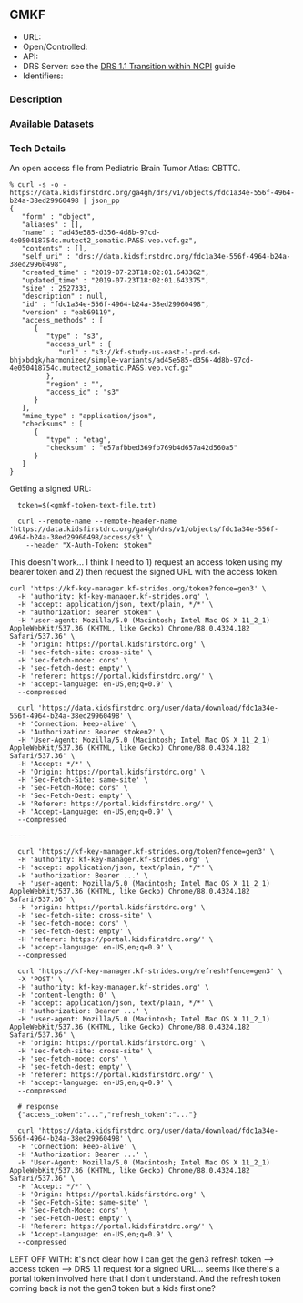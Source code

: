 ## GMKF

* URL:
* Open/Controlled:
* API:
* DRS Server: see the [DRS 1.1 Transition within NCPI](https://docs.google.com/document/d/1Wf4enSGOEXD5_AE-uzLoYqjIp5MnePbZ6kYTVFp1WoM/edit#heading=h.qiwlmit3m9) guide
* Identifiers:

### Description

### Available Datasets

### Tech Details

An open access file from Pediatric Brain Tumor Atlas: CBTTC.

```
% curl -s -o - https://data.kidsfirstdrc.org/ga4gh/drs/v1/objects/fdc1a34e-556f-4964-b24a-38ed29960498 | json_pp
{
   "form" : "object",
   "aliases" : [],
   "name" : "ad45e585-d356-4d8b-97cd-4e050418754c.mutect2_somatic.PASS.vep.vcf.gz",
   "contents" : [],
   "self_uri" : "drs://data.kidsfirstdrc.org/fdc1a34e-556f-4964-b24a-38ed29960498",
   "created_time" : "2019-07-23T18:02:01.643362",
   "updated_time" : "2019-07-23T18:02:01.643375",
   "size" : 2527333,
   "description" : null,
   "id" : "fdc1a34e-556f-4964-b24a-38ed29960498",
   "version" : "eab69119",
   "access_methods" : [
      {
         "type" : "s3",
         "access_url" : {
            "url" : "s3://kf-study-us-east-1-prd-sd-bhjxbdqk/harmonized/simple-variants/ad45e585-d356-4d8b-97cd-4e050418754c.mutect2_somatic.PASS.vep.vcf.gz"
         },
         "region" : "",
         "access_id" : "s3"
      }
   ],
   "mime_type" : "application/json",
   "checksums" : [
      {
         "type" : "etag",
         "checksum" : "e57afbbed369fb769b4d657a42d560a5"
      }
   ]
}
```

Getting a signed URL:


```
  token=$(<gmkf-token-text-file.txt)

  curl --remote-name --remote-header-name 'https://data.kidsfirstdrc.org/ga4gh/drs/v1/objects/fdc1a34e-556f-4964-b24a-38ed29960498/access/s3' \
    --header "X-Auth-Token: $token"
```

This doesn't work... I think I need to 1) request an access token using my bearer token and 2) then request the signed URL with the access token.

```
curl 'https://kf-key-manager.kf-strides.org/token?fence=gen3' \
  -H 'authority: kf-key-manager.kf-strides.org' \
  -H 'accept: application/json, text/plain, */*' \
  -H "authorization: Bearer $token" \
  -H 'user-agent: Mozilla/5.0 (Macintosh; Intel Mac OS X 11_2_1) AppleWebKit/537.36 (KHTML, like Gecko) Chrome/88.0.4324.182 Safari/537.36' \
  -H 'origin: https://portal.kidsfirstdrc.org' \
  -H 'sec-fetch-site: cross-site' \
  -H 'sec-fetch-mode: cors' \
  -H 'sec-fetch-dest: empty' \
  -H 'referer: https://portal.kidsfirstdrc.org/' \
  -H 'accept-language: en-US,en;q=0.9' \
  --compressed

  curl 'https://data.kidsfirstdrc.org/user/data/download/fdc1a34e-556f-4964-b24a-38ed29960498' \
  -H 'Connection: keep-alive' \
  -H 'Authorization: Bearer $token2' \
  -H 'User-Agent: Mozilla/5.0 (Macintosh; Intel Mac OS X 11_2_1) AppleWebKit/537.36 (KHTML, like Gecko) Chrome/88.0.4324.182 Safari/537.36' \
  -H 'Accept: */*' \
  -H 'Origin: https://portal.kidsfirstdrc.org' \
  -H 'Sec-Fetch-Site: same-site' \
  -H 'Sec-Fetch-Mode: cors' \
  -H 'Sec-Fetch-Dest: empty' \
  -H 'Referer: https://portal.kidsfirstdrc.org/' \
  -H 'Accept-Language: en-US,en;q=0.9' \
  --compressed

----

  curl 'https://kf-key-manager.kf-strides.org/token?fence=gen3' \
  -H 'authority: kf-key-manager.kf-strides.org' \
  -H 'accept: application/json, text/plain, */*' \
  -H 'authorization: Bearer ...' \
  -H 'user-agent: Mozilla/5.0 (Macintosh; Intel Mac OS X 11_2_1) AppleWebKit/537.36 (KHTML, like Gecko) Chrome/88.0.4324.182 Safari/537.36' \
  -H 'origin: https://portal.kidsfirstdrc.org' \
  -H 'sec-fetch-site: cross-site' \
  -H 'sec-fetch-mode: cors' \
  -H 'sec-fetch-dest: empty' \
  -H 'referer: https://portal.kidsfirstdrc.org/' \
  -H 'accept-language: en-US,en;q=0.9' \
  --compressed

  curl 'https://kf-key-manager.kf-strides.org/refresh?fence=gen3' \
  -X 'POST' \
  -H 'authority: kf-key-manager.kf-strides.org' \
  -H 'content-length: 0' \
  -H 'accept: application/json, text/plain, */*' \
  -H 'authorization: Bearer ...' \
  -H 'user-agent: Mozilla/5.0 (Macintosh; Intel Mac OS X 11_2_1) AppleWebKit/537.36 (KHTML, like Gecko) Chrome/88.0.4324.182 Safari/537.36' \
  -H 'origin: https://portal.kidsfirstdrc.org' \
  -H 'sec-fetch-site: cross-site' \
  -H 'sec-fetch-mode: cors' \
  -H 'sec-fetch-dest: empty' \
  -H 'referer: https://portal.kidsfirstdrc.org/' \
  -H 'accept-language: en-US,en;q=0.9' \
  --compressed

  # response
  {"access_token":"...","refresh_token":"..."}

  curl 'https://data.kidsfirstdrc.org/user/data/download/fdc1a34e-556f-4964-b24a-38ed29960498' \
  -H 'Connection: keep-alive' \
  -H 'Authorization: Bearer ...' \
  -H 'User-Agent: Mozilla/5.0 (Macintosh; Intel Mac OS X 11_2_1) AppleWebKit/537.36 (KHTML, like Gecko) Chrome/88.0.4324.182 Safari/537.36' \
  -H 'Accept: */*' \
  -H 'Origin: https://portal.kidsfirstdrc.org' \
  -H 'Sec-Fetch-Site: same-site' \
  -H 'Sec-Fetch-Mode: cors' \
  -H 'Sec-Fetch-Dest: empty' \
  -H 'Referer: https://portal.kidsfirstdrc.org/' \
  -H 'Accept-Language: en-US,en;q=0.9' \
  --compressed
```

LEFT OFF WITH: it's not clear how I can get the gen3 refresh token --> access token --> DRS 1.1 request for a signed URL... seems like there's a portal token involved here that I don't understand.  And the refresh token coming back is not the gen3 token but a kids first one?

